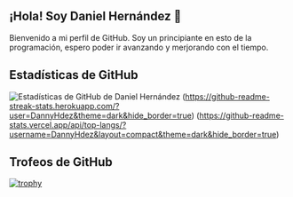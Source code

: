 ## ¡Hola! Soy Daniel Hernández 👋

Bienvenido a mi perfil de GitHub. Soy un principiante en esto de la programación, espero poder ir avanzando y merjorando con el tiempo.

## Estadísticas de GitHub

![Estadísticas de GitHub de Daniel Hernández](https://github-readme-stats.vercel.app/api?username=DannyHdez&show_icons=true&theme=radical)
(https://github-readme-streak-stats.herokuapp.com/?user=DannyHdez&theme=dark&hide_border=true)
(https://github-readme-stats.vercel.app/api/top-langs/?username=DannyHdez&layout=compact&theme=dark&hide_border=true)

## Trofeos de GitHub

[![trophy](https://github-profile-trophy.vercel.app/?username=DannyHdez&theme=onedark)](https://github.com/ryo-ma/github-profile-trophy)

<!--
**DannyHdez/DannyHdez** is a ✨ _special_ ✨ repository because its `README.md` (this file) appears on your GitHub profile.

## Sobre mí

- 🌱 Actualmente estoy aprendiendo Angular y Java.
- 👯 Busco colaborar en proyectos de Frontend y para aprender Java en la parte Backend.
- 🤔 Estoy buscando ayuda con Java.
-->
